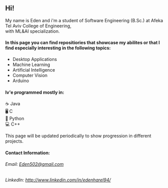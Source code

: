 

## Hi! ##

My name is Eden and i'm a student of Software Engineering (B.Sc.) at Afeka Tel Aviv College of Engineering,</br>
with ML&AI specialization. 
#### In this page you can find repositiories that showcase my abilites or that I find especially interesting in the following topics: 

* Desktop Applications
* Machine Learning
* Artificial Intelligence
* Computer Vision
* Arduino

#### Iv'e programmed mostly in:
:coffee: Java \
:desktop_computer: C \
:snake:	Python \
:computer:	C++ 


This page will be updated periodically to show progression in different projects.

#### Contact Information:
###### Email: Eden502@gmail.com
###### LinkedIn: http://www.linkedin.com/in/edenharel94/












<!---
eden502/eden502 is a ✨ special ✨ repository because its `README.md` (this file) appears on your GitHub profile.
You can click the Preview link to take a look at your changes.
--->
